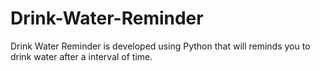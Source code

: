 # Drink-Water-Reminder
 Drink Water Reminder is developed using Python that will reminds you to drink water after a interval of time.
